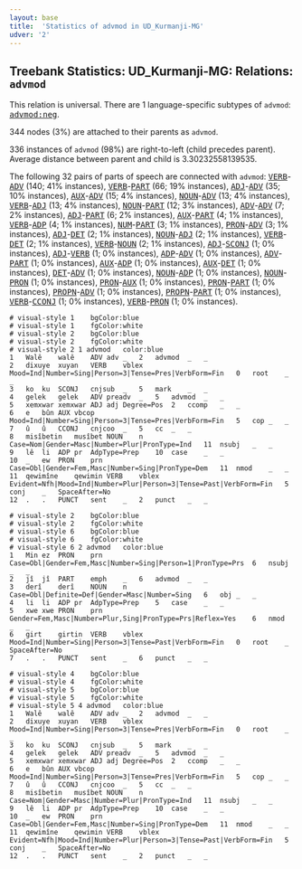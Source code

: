 ```yaml
---
layout: base
title:  'Statistics of advmod in UD_Kurmanji-MG'
udver: '2'
---
```


## Treebank Statistics: UD_Kurmanji-MG: Relations: `advmod`

This relation is universal.
There are 1 language-specific subtypes of `advmod`: <tt><a href="kmr_mg-dep-advmod-neg.html">advmod:neg</a></tt>.

344 nodes (3%) are attached to their parents as `advmod`.

336 instances of `advmod` (98%) are right-to-left (child precedes parent).
Average distance between parent and child is 3.30232558139535.

The following 32 pairs of parts of speech are connected with `advmod`: <tt><a href="kmr_mg-pos-VERB.html">VERB</a></tt>-<tt><a href="kmr_mg-pos-ADV.html">ADV</a></tt> (140; 41% instances), <tt><a href="kmr_mg-pos-VERB.html">VERB</a></tt>-<tt><a href="kmr_mg-pos-PART.html">PART</a></tt> (66; 19% instances), <tt><a href="kmr_mg-pos-ADJ.html">ADJ</a></tt>-<tt><a href="kmr_mg-pos-ADV.html">ADV</a></tt> (35; 10% instances), <tt><a href="kmr_mg-pos-AUX.html">AUX</a></tt>-<tt><a href="kmr_mg-pos-ADV.html">ADV</a></tt> (15; 4% instances), <tt><a href="kmr_mg-pos-NOUN.html">NOUN</a></tt>-<tt><a href="kmr_mg-pos-ADV.html">ADV</a></tt> (13; 4% instances), <tt><a href="kmr_mg-pos-VERB.html">VERB</a></tt>-<tt><a href="kmr_mg-pos-ADJ.html">ADJ</a></tt> (13; 4% instances), <tt><a href="kmr_mg-pos-NOUN.html">NOUN</a></tt>-<tt><a href="kmr_mg-pos-PART.html">PART</a></tt> (12; 3% instances), <tt><a href="kmr_mg-pos-ADV.html">ADV</a></tt>-<tt><a href="kmr_mg-pos-ADV.html">ADV</a></tt> (7; 2% instances), <tt><a href="kmr_mg-pos-ADJ.html">ADJ</a></tt>-<tt><a href="kmr_mg-pos-PART.html">PART</a></tt> (6; 2% instances), <tt><a href="kmr_mg-pos-AUX.html">AUX</a></tt>-<tt><a href="kmr_mg-pos-PART.html">PART</a></tt> (4; 1% instances), <tt><a href="kmr_mg-pos-VERB.html">VERB</a></tt>-<tt><a href="kmr_mg-pos-ADP.html">ADP</a></tt> (4; 1% instances), <tt><a href="kmr_mg-pos-NUM.html">NUM</a></tt>-<tt><a href="kmr_mg-pos-PART.html">PART</a></tt> (3; 1% instances), <tt><a href="kmr_mg-pos-PRON.html">PRON</a></tt>-<tt><a href="kmr_mg-pos-ADV.html">ADV</a></tt> (3; 1% instances), <tt><a href="kmr_mg-pos-ADJ.html">ADJ</a></tt>-<tt><a href="kmr_mg-pos-DET.html">DET</a></tt> (2; 1% instances), <tt><a href="kmr_mg-pos-NOUN.html">NOUN</a></tt>-<tt><a href="kmr_mg-pos-ADJ.html">ADJ</a></tt> (2; 1% instances), <tt><a href="kmr_mg-pos-VERB.html">VERB</a></tt>-<tt><a href="kmr_mg-pos-DET.html">DET</a></tt> (2; 1% instances), <tt><a href="kmr_mg-pos-VERB.html">VERB</a></tt>-<tt><a href="kmr_mg-pos-NOUN.html">NOUN</a></tt> (2; 1% instances), <tt><a href="kmr_mg-pos-ADJ.html">ADJ</a></tt>-<tt><a href="kmr_mg-pos-SCONJ.html">SCONJ</a></tt> (1; 0% instances), <tt><a href="kmr_mg-pos-ADJ.html">ADJ</a></tt>-<tt><a href="kmr_mg-pos-VERB.html">VERB</a></tt> (1; 0% instances), <tt><a href="kmr_mg-pos-ADP.html">ADP</a></tt>-<tt><a href="kmr_mg-pos-ADV.html">ADV</a></tt> (1; 0% instances), <tt><a href="kmr_mg-pos-ADV.html">ADV</a></tt>-<tt><a href="kmr_mg-pos-PART.html">PART</a></tt> (1; 0% instances), <tt><a href="kmr_mg-pos-AUX.html">AUX</a></tt>-<tt><a href="kmr_mg-pos-ADP.html">ADP</a></tt> (1; 0% instances), <tt><a href="kmr_mg-pos-AUX.html">AUX</a></tt>-<tt><a href="kmr_mg-pos-DET.html">DET</a></tt> (1; 0% instances), <tt><a href="kmr_mg-pos-DET.html">DET</a></tt>-<tt><a href="kmr_mg-pos-ADV.html">ADV</a></tt> (1; 0% instances), <tt><a href="kmr_mg-pos-NOUN.html">NOUN</a></tt>-<tt><a href="kmr_mg-pos-ADP.html">ADP</a></tt> (1; 0% instances), <tt><a href="kmr_mg-pos-NOUN.html">NOUN</a></tt>-<tt><a href="kmr_mg-pos-PRON.html">PRON</a></tt> (1; 0% instances), <tt><a href="kmr_mg-pos-PRON.html">PRON</a></tt>-<tt><a href="kmr_mg-pos-AUX.html">AUX</a></tt> (1; 0% instances), <tt><a href="kmr_mg-pos-PRON.html">PRON</a></tt>-<tt><a href="kmr_mg-pos-PART.html">PART</a></tt> (1; 0% instances), <tt><a href="kmr_mg-pos-PROPN.html">PROPN</a></tt>-<tt><a href="kmr_mg-pos-ADV.html">ADV</a></tt> (1; 0% instances), <tt><a href="kmr_mg-pos-PROPN.html">PROPN</a></tt>-<tt><a href="kmr_mg-pos-PART.html">PART</a></tt> (1; 0% instances), <tt><a href="kmr_mg-pos-VERB.html">VERB</a></tt>-<tt><a href="kmr_mg-pos-CCONJ.html">CCONJ</a></tt> (1; 0% instances), <tt><a href="kmr_mg-pos-VERB.html">VERB</a></tt>-<tt><a href="kmr_mg-pos-PRON.html">PRON</a></tt> (1; 0% instances).


~~~ conllu
# visual-style 1	bgColor:blue
# visual-style 1	fgColor:white
# visual-style 2	bgColor:blue
# visual-style 2	fgColor:white
# visual-style 2 1 advmod	color:blue
1	Walê	walê	ADV	adv	_	2	advmod	_	_
2	dixuye	xuyan	VERB	vblex	Mood=Ind|Number=Sing|Person=3|Tense=Pres|VerbForm=Fin	0	root	_	_
3	ko	ku	SCONJ	cnjsub	_	5	mark	_	_
4	gelek	gelek	ADV	preadv	_	5	advmod	_	_
5	xemxwar	xemxwar	ADJ	adj	Degree=Pos	2	ccomp	_	_
6	e	bûn	AUX	vbcop	Mood=Ind|Number=Sing|Person=3|Tense=Pres|VerbForm=Fin	5	cop	_	_
7	û	û	CCONJ	cnjcoo	_	5	cc	_	_
8	misîbetin	musîbet	NOUN	n	Case=Nom|Gender=Masc|Number=Plur|PronType=Ind	11	nsubj	_	_
9	lê	li	ADP	pr	AdpType=Prep	10	case	_	_
10	_	ew	PRON	prn	Case=Obl|Gender=Fem,Masc|Number=Sing|PronType=Dem	11	nmod	_	_
11	qewimîne	qewimin	VERB	vblex	Evident=Nfh|Mood=Ind|Number=Plur|Person=3|Tense=Past|VerbForm=Fin	5	conj	_	SpaceAfter=No
12	.	.	PUNCT	sent	_	2	punct	_	_

~~~


~~~ conllu
# visual-style 2	bgColor:blue
# visual-style 2	fgColor:white
# visual-style 6	bgColor:blue
# visual-style 6	fgColor:white
# visual-style 6 2 advmod	color:blue
1	Min	ez	PRON	prn	Case=Obl|Gender=Fem,Masc|Number=Sing|Person=1|PronType=Prs	6	nsubj	_	_
2	jî	jî	PART	emph	_	6	advmod	_	_
3	derî	derî	NOUN	n	Case=Obl|Definite=Def|Gender=Masc|Number=Sing	6	obj	_	_
4	li	li	ADP	pr	AdpType=Prep	5	case	_	_
5	xwe	xwe	PRON	prn	Gender=Fem,Masc|Number=Plur,Sing|PronType=Prs|Reflex=Yes	6	nmod	_	_
6	girt	girtin	VERB	vblex	Mood=Ind|Number=Sing|Person=3|Tense=Past|VerbForm=Fin	0	root	_	SpaceAfter=No
7	.	.	PUNCT	sent	_	6	punct	_	_

~~~


~~~ conllu
# visual-style 4	bgColor:blue
# visual-style 4	fgColor:white
# visual-style 5	bgColor:blue
# visual-style 5	fgColor:white
# visual-style 5 4 advmod	color:blue
1	Walê	walê	ADV	adv	_	2	advmod	_	_
2	dixuye	xuyan	VERB	vblex	Mood=Ind|Number=Sing|Person=3|Tense=Pres|VerbForm=Fin	0	root	_	_
3	ko	ku	SCONJ	cnjsub	_	5	mark	_	_
4	gelek	gelek	ADV	preadv	_	5	advmod	_	_
5	xemxwar	xemxwar	ADJ	adj	Degree=Pos	2	ccomp	_	_
6	e	bûn	AUX	vbcop	Mood=Ind|Number=Sing|Person=3|Tense=Pres|VerbForm=Fin	5	cop	_	_
7	û	û	CCONJ	cnjcoo	_	5	cc	_	_
8	misîbetin	musîbet	NOUN	n	Case=Nom|Gender=Masc|Number=Plur|PronType=Ind	11	nsubj	_	_
9	lê	li	ADP	pr	AdpType=Prep	10	case	_	_
10	_	ew	PRON	prn	Case=Obl|Gender=Fem,Masc|Number=Sing|PronType=Dem	11	nmod	_	_
11	qewimîne	qewimin	VERB	vblex	Evident=Nfh|Mood=Ind|Number=Plur|Person=3|Tense=Past|VerbForm=Fin	5	conj	_	SpaceAfter=No
12	.	.	PUNCT	sent	_	2	punct	_	_

~~~


